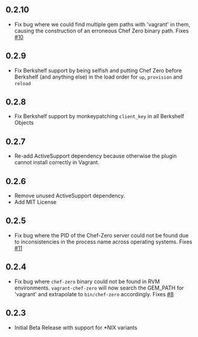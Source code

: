 ## 0.2.10

* Fix bug where we could find multiple gem paths with 'vagrant' in them, causing the construction of an erroneous Chef Zero binary path.  Fixes [#10](https://github.com/andrewgross/vagrant-chef-zero/issues/10)

## 0.2.9

* Fix Berkshelf support by being selfish and putting Chef Zero before Berkshelf (and anything else) in the load order for `up`, `provision` and `reload`


## 0.2.8

* Fix Berkshelf support by monkeypatching `client_key` in all Berkshelf Objects


## 0.2.7

* Re-add ActiveSupport dependency because otherwise the plugin cannot install correctly in Vagrant.


## 0.2.6

* Remove unused ActiveSupport dependency.
* Add MIT License


## 0.2.5

* Fix bug where the PID of the Chef-Zero server could not be found due to inconsistencies in the process name across operating systems.  Fixes [#11](https://github.com/andrewgross/vagrant-chef-zero/issues/11)

## 0.2.4

* Fix bug where `chef-zero` binary could not be found in RVM environments.  `vagrant-chef-zero` will now search the GEM_PATH for 'vagrant' and extrapolate to `bin/chef-zero` accordingly. Fixes [#8](https://github.com/andrewgross/vagrant-chef-zero/pull/8)

## 0.2.3

* Initial Beta Release with support for *NIX variants

